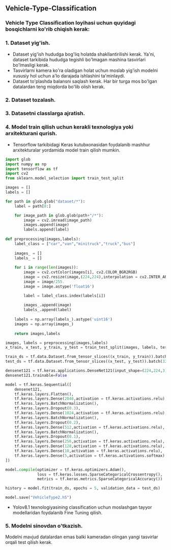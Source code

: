 ## Vehicle-Type-Classification

### Vehicle Type Classification loyihasi uchun quyidagi bosqichlarni ko'rib chiqish kerak:
### 1. Dataset yig'ish.
* Dataset yig'ish hududga bog'liq holatda shakllantirilishi kerak. Ya'ni, dataset tarkibida hududga tegishli bo'lmagan mashina tasvirlari bo'lmasligi kerak.
* Tasvirlarni kamera ko'ra oladigan holat uchun moslab yig'ish modelni xususiy hol uchun a'lo darajada ishlashini ta'minlaydi.
* Dataset to'plashda balansni saqlash kerak. Har bir turga mos bo'lgan datalardan teng miqdorda bo'lib olish kerak.

### 2. Dataset tozalash.

### 3. Datasetni classlarga ajratish.

### 4. Model train qilish uchun kerakli texnologiya yoki arxitekturani qurish.
* Tensorflow tarkibidagi Keras kutubxonasidan foydalanib mashhur arxitekturalar yordamida model train qilish mumkin.

```python
import glob
import numpy as np
import tensorflow as tf
import cv2
from sklearn.model_selection import train_test_split

images = []
labels = []

for path in glob.glob("dataset/*"):
    label = path[8:]

    for image_path in glob.glob(path+"/*"):
        image = cv2.imread(image_path)
        images.append(image)
        labels.append(label)
    
def preprocessing(images,labels):
    label_class = ["car","van","minitruck","truck","bus"]
    
    images_ = []
    labels_ = []
    
    for i in range(len(images)):
        image = cv2.cvtColor(images[i], cv2.COLOR_BGR2RGB)
        image = cv2.resize(image,(224,224),interpolation = cv2.INTER_AREA)
        image = image/255.
        image = image.astype('float16')

        label = label_class.index(labels[i])
        
        images_.append(image)
        labels_.append(label)
        
    labels = np.array(labels_).astype('uint16')
    images = np.array(images_)
    
    return images,labels

images, labels = preprocessing(images,labels)
x_train, x_test, y_train, y_test = train_test_split(images, labels, test_size=0.15, random_state=42)

train_ds = tf.data.Dataset.from_tensor_slices((x_train, y_train)).batch(32)
test_ds = tf.data.Dataset.from_tensor_slices((x_test, y_test)).batch(32)

densenet121 = tf.keras.applications.DenseNet121(input_shape=(224,224,3), include_top=False)
densenet121.trainable=False

model = tf.keras.Sequential([
    densenet121,
    tf.keras.layers.Flatten(),
    tf.keras.layers.Dense(2048,activation = tf.keras.activations.relu),
    tf.keras.layers.BatchNormalization(),
    tf.keras.layers.Dropout(0.3),
    tf.keras.layers.Dense(1024,activation = tf.keras.activations.relu),
    tf.keras.layers.BatchNormalization(),
    tf.keras.layers.Dropout(0.2),
    tf.keras.layers.Dense(512,activation = tf.keras.activations.relu),
    tf.keras.layers.BatchNormalization(),
    tf.keras.layers.Dropout(0.1),
    tf.keras.layers.Dense(256,activation = tf.keras.activations.relu),
    tf.keras.layers.Dense(128,activation = tf.keras.activations.relu),
    tf.keras.layers.Dense(10,activation = tf.keras.activations.relu),
    tf.keras.layers.Dense(5,activation = tf.keras.activations.softmax),
])

model.compile(optimizer = tf.keras.optimizers.Adam(),
              loss = tf.keras.losses.SparseCategoricalCrossentropy(),
              metrics = tf.keras.metrics.SparseCategoricalAccuracy())

history = model.fit(train_ds, epochs = 5, validation_data = test_ds)

model.save("VehicleType2.h5")
```
* Yolov8.1 texnologiyasining classification uchun moslashgan tayyor modellaridan foydalanib Fine Tuning qilish.

### 5. Modelni sinovdan o'tkazish.
Modelni mavjud datalardan emas balki kameradan olingan yangi tasvirlar orqali test qilish kerak.

